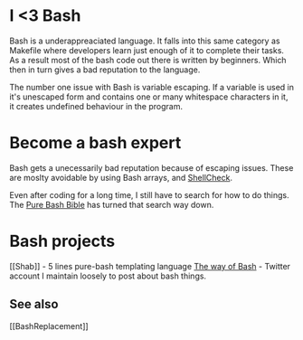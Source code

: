 # I <3 Bash

Bash is a underappreaciated language. It falls into this same category as
Makefile where developers learn just enough of it to complete their tasks. As
a result most of the bash code out there is written by beginners. Which then
in turn gives a bad reputation to the language.

The number one issue with Bash is variable escaping. If a variable is used in
it's unescaped form and contains one or many whitespace characters in it, it
creates undefined behaviour in the program.

# Become a bash expert

Bash gets a unecessarily bad reputation because of escaping issues. These are moslty avoidable by using Bash arrays, and [ShellCheck](https://www.shellcheck.net/).

Even after coding for a long time, I still have to search for how to do things. The [Pure Bash Bible](https://github.com/dylanaraps/pure-bash-bible) has turned that search way down.

# Bash projects

[[Shab]] - 5 lines pure-bash templating language
[The way of Bash](https://twitter.com/thewayofbash) - Twitter account I maintain loosely to post about bash things.

## See also

[[BashReplacement]]